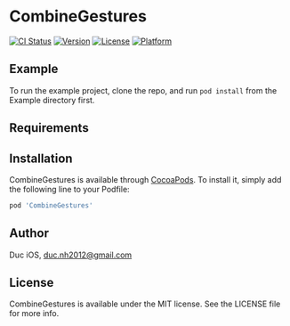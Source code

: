 # CombineGestures

[![CI Status](https://img.shields.io/travis/duc-ios/CombineGestures.svg?style=flat)](https://travis-ci.org/duc-ios/CombineGestures)
[![Version](https://img.shields.io/cocoapods/v/CombineGestures.svg?style=flat)](https://cocoapods.org/pods/CombineGestures)
[![License](https://img.shields.io/cocoapods/l/CombineGestures.svg?style=flat)](https://cocoapods.org/pods/CombineGestures)
[![Platform](https://img.shields.io/cocoapods/p/CombineGestures.svg?style=flat)](https://cocoapods.org/pods/CombineGestures)

## Example

To run the example project, clone the repo, and run `pod install` from the Example directory first.

## Requirements

## Installation

CombineGestures is available through [CocoaPods](https://cocoapods.org). To install
it, simply add the following line to your Podfile:

```ruby
pod 'CombineGestures'
```

## Author

Duc iOS, duc.nh2012@gmail.com

## License

CombineGestures is available under the MIT license. See the LICENSE file for more info.
